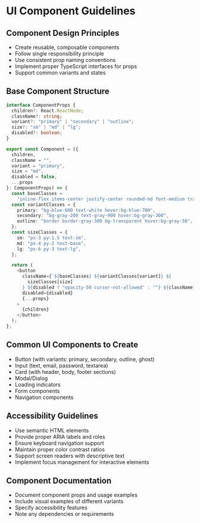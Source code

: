 # UI Component Guidelines

## Component Design Principles

- Create reusable, composable components
- Follow single responsibility principle
- Use consistent prop naming conventions
- Implement proper TypeScript interfaces for props
- Support common variants and states

## Base Component Structure

```typescript
interface ComponentProps {
  children?: React.ReactNode;
  className?: string;
  variant?: "primary" | "secondary" | "outline";
  size?: "sm" | "md" | "lg";
  disabled?: boolean;
}

export const Component = ({
  children,
  className = "",
  variant = "primary",
  size = "md",
  disabled = false,
  ...props
}: ComponentProps) => {
  const baseClasses =
    "inline-flex items-center justify-center rounded-md font-medium transition-colors";
  const variantClasses = {
    primary: "bg-blue-600 text-white hover:bg-blue-700",
    secondary: "bg-gray-200 text-gray-900 hover:bg-gray-300",
    outline: "border border-gray-300 bg-transparent hover:bg-gray-50",
  };
  const sizeClasses = {
    sm: "px-3 py-1.5 text-sm",
    md: "px-4 py-2 text-base",
    lg: "px-6 py-3 text-lg",
  };

  return (
    <button
      className={`${baseClasses} ${variantClasses[variant]} ${
        sizeClasses[size]
      } ${disabled ? "opacity-50 cursor-not-allowed" : ""} ${className}`}
      disabled={disabled}
      {...props}
    >
      {children}
    </button>
  );
};
```

## Common UI Components to Create

- Button (with variants: primary, secondary, outline, ghost)
- Input (text, email, password, textarea)
- Card (with header, body, footer sections)
- Modal/Dialog
- Loading indicators
- Form components
- Navigation components

## Accessibility Guidelines

- Use semantic HTML elements
- Provide proper ARIA labels and roles
- Ensure keyboard navigation support
- Maintain proper color contrast ratios
- Support screen readers with descriptive text
- Implement focus management for interactive elements

## Component Documentation

- Document component props and usage examples
- Include visual examples of different variants
- Specify accessibility features
- Note any dependencies or requirements
